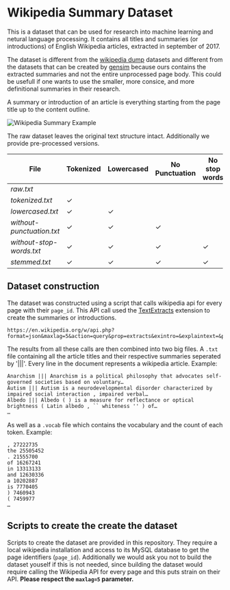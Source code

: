 Wikipedia Summary Dataset
======

This is a dataset that can be used for research into machine learning and netural language processing. It contains all titles and summaries (or introductions) of English Wikipedia articles, extracted in september of 2017.

The dataset is different from the [wikipedia dump](https://dumps.wikimedia.org/backup-index.html) datasets and different from the datasets that can be created by [gensim](http://textminingonline.com/training-word2vec-model-on-english-wikipedia-by-gensim) because ours contains the extracted summaries and not the entire unprocessed page body. This could be usefull if one wants to use the smaller, more consice, and more definitional summaries in their research.

A summary or introduction of an article is everything starting from the page title up to the content outline.

![Wikipedia Summary Example](https://user-images.githubusercontent.com/44893/31073372-f02d4384-a76b-11e7-909f-1e3769b3b9d0.png)

The raw dataset leaves the original text structure intact. Additionally we provide pre-processed versions.

File | Tokenized | Lowercased | No Punctuation | No stop words | Stemmed
--- | --- | --- | --- | --- | ---
*raw.txt* |  |  |  |  |  |
*tokenized.txt* | ✓ |  |  |  |  |
*lowercased.txt* | ✓ | ✓ |  |  |  |
*without-punctuation.txt* | ✓ | ✓ | ✓ |  |  |
*without-stop-words.txt* | ✓ | ✓ | ✓ | ✓ |  |
*stemmed.txt* | ✓ | ✓ | ✓ | ✓ | ✓ |

Dataset construction
-----

The dataset was constructed using a script that calls wikipedia api for every page with their `page_id`. This API call used the [TextExtracts](https://www.mediawiki.org/wiki/Extension:TextExtracts) extension to create the summaries or introductions.

```
https://en.wikipedia.org/w/api.php?format=json&maxlag=5&action=query&prop=extracts&exintro=&explaintext=&pageids=123|456|789
```

The results from all these calls are then combined into two big files. A `.txt` file containing all the article titles and their respective summaries seperated by '|||'. Every line in the document represents a wikipedia article. Example:

```
Anarchism ||| Anarchism is a political philosophy that advocates self-governed societies based on voluntary…
Autism ||| Autism is a neurodevelopmental disorder characterized by impaired social interaction , impaired verbal…
Albedo ||| Albedo ( ) is a measure for reflectance or optical brightness ( Latin albedo , `` whiteness '' ) of…
…
```

As well as a `.vocab` file which contains the vocabulary and the count of each token. Example:

```
, 27222735
the 25505452
. 21555700
of 16267241
in 13313133
and 12630336
a 10202887
is 7770405
) 7460943
( 7459977
…
```

Scripts to create the create the dataset
---

Scripts to create the dataset are provided in this repository. They require a local wikipedia installation and access to its MySQL database to get the page identifiers (`page_id`). Additionally we would ask you not to build the dataset youself if this is not needed, since building the dataset would require calling the Wikipedia API for every page and this puts strain on their API. **Please respect the `maxlag=5` parameter.**

